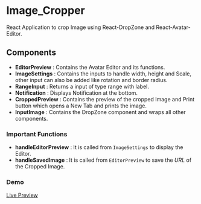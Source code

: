 # Image_Cropper
React Application to crop Image using React-DropZone and React-Avatar-Editor.

## Components

* **EditorPreview** : Contains the Avatar Editor and its functions.
* **ImageSettings** : Contains the inputs to handle width, height and Scale, other input can also be added like rotation and border radius.
* **RangeInput** : Returns a input of type range with label.
* **Notification** : Displays Notification at the bottom.
* **CroppedPreview** : Contains the preview of the cropped Image and Print button which opens a New Tab and prints the image.
* **InputImage** : Contains the DropZone component and wraps all other components.

### Important Functions

* **handleEditorPreview** : It is called from `ImageSettings` to display the Editor.
* **handleSavedImage** : It is called from `EditorPreview` to save the _URL_ of the Cropped Image.

### Demo
[Live Preview](https://react-image-cropper.netlify.com/)
